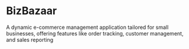 # BizBazaar
A dynamic e-commerce management application tailored for small businesses, offering features like order tracking, customer management, and sales reporting

